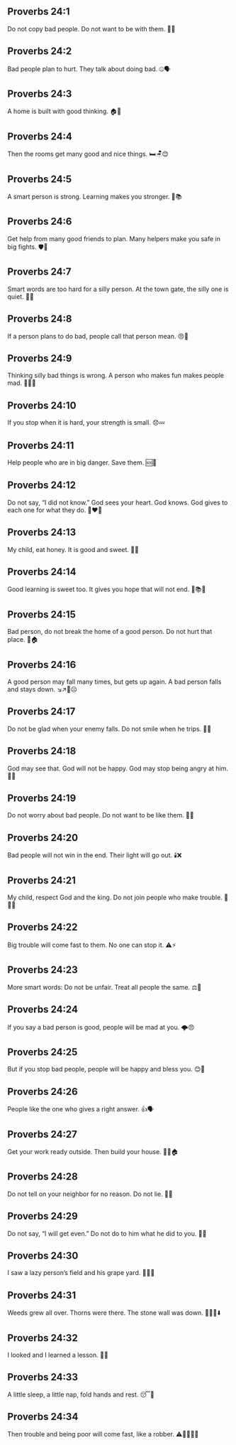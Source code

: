 ## Proverbs 24:1
Do not copy bad people. Do not want to be with them. 🚫👥
## Proverbs 24:2
Bad people plan to hurt. They talk about doing bad. 🤐🗣️
## Proverbs 24:3
A home is built with good thinking. 🏠🧠
## Proverbs 24:4
Then the rooms get many good and nice things. 🛏️🪑😊
## Proverbs 24:5
A smart person is strong. Learning makes you stronger. 💪📚
## Proverbs 24:6
Get help from many good friends to plan. Many helpers make you safe in big fights. 🛡️🤝
## Proverbs 24:7
Smart words are too hard for a silly person. At the town gate, the silly one is quiet. 🤫🚪
## Proverbs 24:8
If a person plans to do bad, people call that person mean. 😠🧠
## Proverbs 24:9
Thinking silly bad things is wrong. A person who makes fun makes people mad. 🙅‍♂️😡
## Proverbs 24:10
If you stop when it is hard, your strength is small. 😞💤
## Proverbs 24:11
Help people who are in big danger. Save them. 🆘🤝
## Proverbs 24:12
Do not say, “I did not know.” God sees your heart. God knows. God gives to each one for what they do. 👀❤️🙏
## Proverbs 24:13
My child, eat honey. It is good and sweet. 🍯😊
## Proverbs 24:14
Good learning is sweet too. It gives you hope that will not end. 🍯📚🙂
## Proverbs 24:15
Bad person, do not break the home of a good person. Do not hurt that place. 🚫🏠
## Proverbs 24:16
A good person may fall many times, but gets up again. A bad person falls and stays down. ↘️↗️🙂☹️
## Proverbs 24:17
Do not be glad when your enemy falls. Do not smile when he trips. 🚫😄
## Proverbs 24:18
God may see that. God will not be happy. God may stop being angry at him. 👀😐
## Proverbs 24:19
Do not worry about bad people. Do not want to be like them. 🚫😟
## Proverbs 24:20
Bad people will not win in the end. Their light will go out. 🕯️❌
## Proverbs 24:21
My child, respect God and the king. Do not join people who make trouble. 👑🙏🚫
## Proverbs 24:22
Big trouble will come fast to them. No one can stop it. ⚠️⚡
## Proverbs 24:23
More smart words: Do not be unfair. Treat all people the same. ⚖️🙂
## Proverbs 24:24
If you say a bad person is good, people will be mad at you. 🌩️😠
## Proverbs 24:25
But if you stop bad people, people will be happy and bless you. 😊🙌
## Proverbs 24:26
People like the one who gives a right answer. 👍🗣️
## Proverbs 24:27
Get your work ready outside. Then build your house. 🧰🌾🏠
## Proverbs 24:28
Do not tell on your neighbor for no reason. Do not lie. 🚫👄
## Proverbs 24:29
Do not say, “I will get even.” Do not do to him what he did to you. 🚫🔁
## Proverbs 24:30
I saw a lazy person’s field and his grape yard. 🌾🍇😴
## Proverbs 24:31
Weeds grew all over. Thorns were there. The stone wall was down. 🌿🌵🧱⬇️
## Proverbs 24:32
I looked and I learned a lesson. 👀💡
## Proverbs 24:33
A little sleep, a little nap, fold hands and rest. 😴👐
## Proverbs 24:34
Then trouble and being poor will come fast, like a robber. ⚠️🏃‍♂️🦹‍♂️
